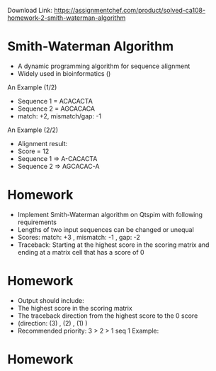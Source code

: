 Download Link: https://assignmentchef.com/product/solved-ca108-homework-2-smith-waterman-algorithm
<br>
<h1>Smith-Waterman Algorithm</h1>

<ul>

 <li>A dynamic programming algorithm for sequence alignment</li>

 <li>Widely used in bioinformatics ()</li>

</ul>

An Example (1/2)

<ul>

 <li>Sequence 1 = ACACACTA</li>

 <li>Sequence 2 = AGCACACA</li>

 <li>match: +2, mismatch/gap: -1</li>

</ul>

An Example (2/2)

<ul>

 <li>Alignment result:</li>

 <li>Score = 12</li>

 <li>Sequence 1 =&gt; A-CACACTA</li>

 <li>Sequence 2 =&gt; AGCACAC-A</li>

</ul>

<h1>Homework</h1>

<ul>

 <li>Implement Smith-Waterman algorithm on Qtspim with following requirements</li>

 <li>Lengths of two input sequences can be changed or unequal</li>

 <li>Scores: match: +3 , mismatch: -1 , gap: -2</li>

 <li>Traceback: Starting at the highest score in the scoring matrix and ending at a matrix cell that has a score of 0</li>

</ul>

<h1>Homework</h1>

<ul>

 <li>Output should include:</li>

 <li>The highest score in the scoring matrix</li>

 <li>The traceback direction from the highest score to the 0 score</li>

 <li>(direction: (3) ,       (2) , <span style="text-decoration: line-through;">     </span>  (1) )</li>

 <li>Recommended priority: 3 &gt; 2 &gt; 1 seq 1 Example:</li>

</ul>

<h1>Homework</h1>